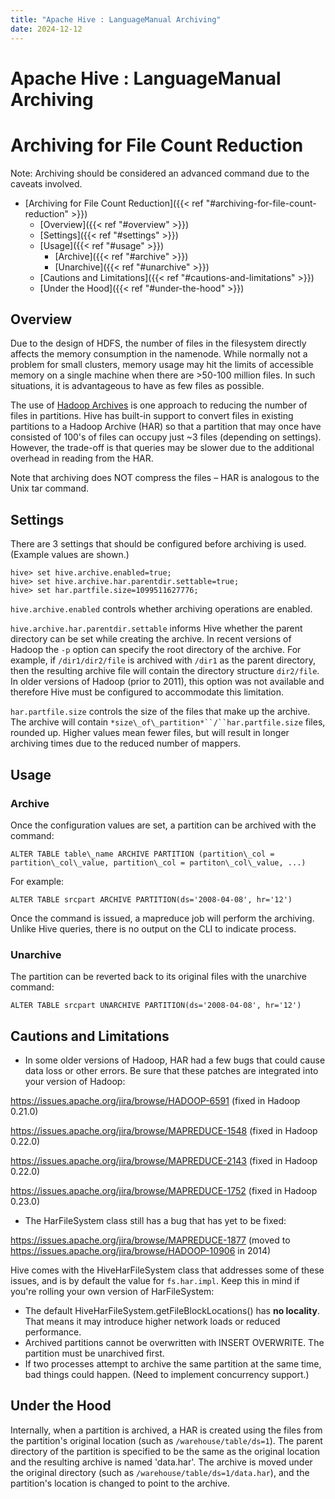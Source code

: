 ```yaml
---
title: "Apache Hive : LanguageManual Archiving"
date: 2024-12-12
---
```


# Apache Hive : LanguageManual Archiving

# Archiving for File Count Reduction

Note: Archiving should be considered an advanced command due to the caveats involved.

* [Archiving for File Count Reduction]({{< ref "#archiving-for-file-count-reduction" >}})
	+ [Overview]({{< ref "#overview" >}})
	+ [Settings]({{< ref "#settings" >}})
	+ [Usage]({{< ref "#usage" >}})
		- [Archive]({{< ref "#archive" >}})
		- [Unarchive]({{< ref "#unarchive" >}})
	+ [Cautions and Limitations]({{< ref "#cautions-and-limitations" >}})
	+ [Under the Hood]({{< ref "#under-the-hood" >}})

## Overview

Due to the design of HDFS, the number of files in the filesystem directly affects the memory consumption in the namenode. While normally not a problem for small clusters, memory usage may hit the limits of accessible memory on a single machine when there are >50-100 million files. In such situations, it is advantageous to have as few files as possible.

The use of [Hadoop Archives](http://hadoop.apache.org/docs/stable1/hadoop_archives.html) is one approach to reducing the number of files in partitions. Hive has built-in support to convert files in existing partitions to a Hadoop Archive (HAR) so that a partition that may once have consisted of 100's of files can occupy just ~3 files (depending on settings). However, the trade-off is that queries may be slower due to the additional overhead in reading from the HAR.

Note that archiving does NOT compress the files – HAR is analogous to the Unix tar command.

## Settings

There are 3 settings that should be configured before archiving is used. (Example values are shown.)

```
hive> set hive.archive.enabled=true;
hive> set hive.archive.har.parentdir.settable=true;
hive> set har.partfile.size=1099511627776;

```

`hive.archive.enabled` controls whether archiving operations are enabled.

`hive.archive.har.parentdir.settable` informs Hive whether the parent directory can be set while creating the archive. In recent versions of Hadoop the `-p` option can specify the root directory of the archive. For example, if `/dir1/dir2/file` is archived with `/dir1` as the parent directory, then the resulting archive file will contain the directory structure `dir2/file`. In older versions of Hadoop (prior to 2011), this option was not available and therefore Hive must be configured to accommodate this limitation.

`har.partfile.size` controls the size of the files that make up the archive. The archive will contain `*size\_of\_partition*``/``har.partfile.size` files, rounded up. Higher values mean fewer files, but will result in longer archiving times due to the reduced number of mappers.

## Usage

### Archive

Once the configuration values are set, a partition can be archived with the command:

```
ALTER TABLE table\_name ARCHIVE PARTITION (partition\_col = partition\_col\_value, partition\_col = partiton\_col\_value, ...)

```

For example:

```
ALTER TABLE srcpart ARCHIVE PARTITION(ds='2008-04-08', hr='12')

```

Once the command is issued, a mapreduce job will perform the archiving. Unlike Hive queries, there is no output on the CLI to indicate process.

### Unarchive

The partition can be reverted back to its original files with the unarchive command:

```
ALTER TABLE srcpart UNARCHIVE PARTITION(ds='2008-04-08', hr='12')

```

## Cautions and Limitations

* In some older versions of Hadoop, HAR had a few bugs that could cause data loss or other errors. Be sure that these patches are integrated into your version of Hadoop:

<https://issues.apache.org/jira/browse/HADOOP-6591> (fixed in Hadoop 0.21.0)

<https://issues.apache.org/jira/browse/MAPREDUCE-1548> (fixed in Hadoop 0.22.0)

<https://issues.apache.org/jira/browse/MAPREDUCE-2143> (fixed in Hadoop 0.22.0)

<https://issues.apache.org/jira/browse/MAPREDUCE-1752> (fixed in Hadoop 0.23.0)

* The HarFileSystem class still has a bug that has yet to be fixed:

<https://issues.apache.org/jira/browse/MAPREDUCE-1877> (moved to <https://issues.apache.org/jira/browse/HADOOP-10906> in 2014)

Hive comes with the HiveHarFileSystem class that addresses some of these issues, and is by default the value for `fs.har.impl`. Keep this in mind if you're rolling your own version of HarFileSystem:

* The default HiveHarFileSystem.getFileBlockLocations() has **no locality**. That means it may introduce higher network loads or reduced performance.
* Archived partitions cannot be overwritten with INSERT OVERWRITE. The partition must be unarchived first.
* If two processes attempt to archive the same partition at the same time, bad things could happen. (Need to implement concurrency support.)

## Under the Hood

Internally, when a partition is archived, a HAR is created using the files from the partition's original location (such as `/warehouse/table/ds=1`). The parent directory of the partition is specified to be the same as the original location and the resulting archive is named 'data.har'. The archive is moved under the original directory (such as `/warehouse/table/ds=1/data.har`), and the partition's location is changed to point to the archive.

 

 


